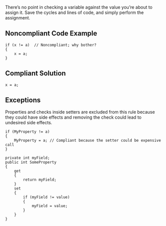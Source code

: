 There’s no point in checking a variable against the value you’re about to assign it. Save the cycles and lines of code, and simply perform the assignment.
 
## Noncompliant Code Example

    if (x != a)  // Noncompliant; why bother?
    {
        x = a;
    }

## Compliant Solution

    x = a;

## Exceptions
 
Properties and checks inside setters are excluded from this rule because they could have side effects and removing the check could lead to undesired side effects.

    if (MyProperty != a)
    {
        MyProperty = a; // Compliant because the setter could be expensive call
    }

    private int myField;
    public int SomeProperty
    {
        get
        {
            return myField;
        }
        set
        {
            if (myField != value)
            {
                myField = value;
            }
        }
    }